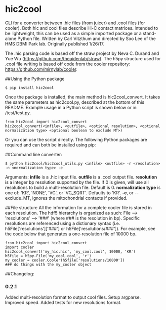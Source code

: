# hic2cool #

CLI for a converter between .hic files (from juicer) and .cool files (for cooler).  Both hic and cool files describe Hi-C contact matrices. Intended to be lightweight, this can be used as a simple imported package or a stand-alone Python file. Written by Carl Vitzthum and directed by Soo Lee of the HMS DBMI Park lab.
Originally published 1/26/17.

The .hic parsing code is based off the straw project by Neva C. Durand and Yue Wu (https://github.com/theaidenlab/straw). The h5py structure used for .cool file writing is based off code from the cooler repository: https://github.com/mirnylab/cooler.

##Using the Python package
```
$ pip install hic2cool
```

Once the package is installed, the main method is hic2cool_convert. It takes the same parameters as hic2cool.py, described at the bottom of this README. Example usage in a Python script is shown below or in /test/test.py.
```
from hic2cool import hic2cool_convert
hic2cool_convert(<infile>, <outfile>, <optional resolution>, <optional normalization type> <optional boolean to exclude MT>)
```

Or you can use the script directly. The following Python packages are required and can both be installed using pip:

##Command line converter:
```
$ python hic2cool/hic2cool_utils.py <infile> <outfile> -r <resolution> -n <normalization type> -e
```
Arguments:
**infile** is a .hic input file.
**outfile** is a .cool output file.
**resolution** is a integer bp resolution supported by the file. If 0 is given, will use all resolutions to build a multi-resolution file. Default is 0.
**normalization type** is one of: 'KR', 'NONE', 'VC', or 'VC_SQRT'. Defaults to 'KR'.
**-e**, or --exclude_MT, ignores the mitochondrial contacts if provided.

##File structure
All the information for a complete cooler file is stored in each resolution. The hdf5 hierarchy is organized as such:
File --> 'resolutions' --> '###' (where ### is the resolution in bp).
Specific resolutions are referenced using a dictionary syntax (i.e. h5File['resolutions']['###'] or h5File['resolutions/###']).
For example, see the code below that generates a one-resolution file of 10000 bp.
```
from hic2cool import hic2cool_convert
import cooler
hic2cool_convert('my_hic.hic', 'my_cool.cool', 10000, 'KR')
h5file = h5py.File('my_cool.cool', 'r')
my_cooler = cooler.Cooler(h5file['resolutions/10000'])
### do things with the my_cooler object
```

##Changelog:
### 0.2.1
Added multi-resolution format to output cool files. Setup argparse. Improved speed. Added tests for new resolutions format.
